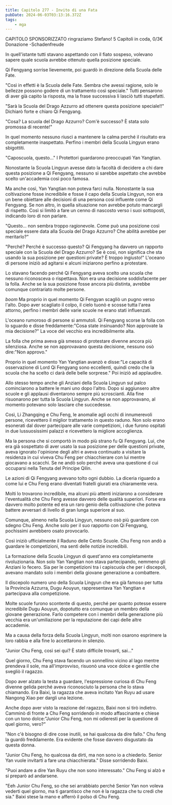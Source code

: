 ```yaml
---
title: Capitolo 277 - Invito di una Fata
pubDate: 2024-06-03T03:13:16.372Z
tags:
    - mga
---
```

                
CAPITOLO SPONSORIZZATO ringraziamo Stefano!
5 Capitoli in coda, 0/3€ Donazione
-Schadenfreude


In quell'istante tutti stavano aspettando con il fiato sospeso, volevano sapere quale scuola avrebbe ottenuto quella posizione speciale.


Qi Fengyang sorrise lievemente, poi guardò in direzione della Scuola delle Fate.


"Così in effetti è la Scuola delle Fate. Sembra che avessi ragione, solo le bellezze possono godere di un trattamento così speciale." Tutti pensarono di aver già capito la risposta, ma la frase successiva li lasciò tutti stupefatti.


"Sarà la Scuola del Drago Azzurro ad ottenere questa posizione speciale!!" Dichiarò forte e chiaro Qi Fengyang.


"Cosa? La scuola del Drago Azzurro? Com'è successo? È stata solo promossa di recente!"


In quel momento nessuno riuscì a mantenere la calma perché il risultato era completamente inaspettato. Perfino i membri della Scuola Lingyun erano sbigottiti.


"Caposcuola, questo..." I Protettori guardarono preoccupati Yan Yangtian.


Nonostante la Scuola Lingyun avesse dato la facoltà di decidere a chi dare questa posizione a Qi Fengyang, nessuno si sarebbe aspettato che avrebbe scelto un'accademia così poco famosa.


Ma anche così, Yan Yangtian non poteva farci nulla. Nonostante la sua coltivazione fosse incredibile e fosse il capo della Scuola Lingyun, non era un bene obiettare alle decisioni di una persona così influente come Qi Fengyang. Se non altro, in quella situazione non avrebbe potuto mancargli di rispetto. Così si limitò a fare un cenno di nascosto verso i suoi sottoposti, indicando loro di non parlare.


"Questo... non sembra troppo ragionevole. Come può una posizione così speciale essere data alla Scuola del Drago Azzurro? Che abilità avrebbe per meritarlo?"


"Perché? Perché è successo questo? Qi Fengyang ha davvero un rapporto speciale con la Scuola del Drago Azzurro? Se è così, non significa che sta usando la sua posizione per questioni private? È troppo ingiusto!" L'oceano di persone iniziò ad agitarsi e alcuni iniziarono perfino a protestare.


Lo stavano facendo perché Qi Fengyang aveva scelto una scuola che nessuno riconosceva o rispettava. Non era una decisione soddisfacente per la folla. Anche se la sua posizione fosse ancora più distinta, avrebbe comunque contrariato molte persone.


*boom* Ma proprio in quel momento Qi Fengyan scagliò un pugno verso l'alto. Dopo aver scagliato il colpo, il cielo tuonò e scosse tutta l'area attorno, perfino i membri delle varie scuole ne erano stati influenzati.


L'oceano rumoroso di persone si ammutolì. Qi Fengyang scorse la folla con lo sguardo e disse freddamente:"Cosa state insinuando? Non approvate la mia decisione?" La voce del vecchio era incredibilmente alta.


La folla che prima aveva già smesso di protestare divenne ancora più silenziosa. Anche se non approvavano questa decisione, nessuno osò dire:"Non approvo."


Proprio in quel momento Yan Yangtian avanzò e disse:"Le capacità di osservazione di Lord Qi Fengyang sono eccellenti, quindi credo che la scuola che ha scelto ci darà delle belle sorprese." Poi iniziò ad applaudire.


Allo stesso tempo anche gli Anziani della Scuola Lingyun sul palco cominciarono a battere le mani uno dopo l'altro. Dopo si aggiunsero altre scuole e gli applausi diventarono sempre più scroscianti. Alla fine risuonarono per tutta la Scuola Lingyun.
Anche se non approvavano, al momento potevano solo lasciare che succedesse.


Così, Li Zhangqing e Chu Feng, le anomalie agli occhi di innumerevoli persone, ricevettero il miglior trattamento in questo raduno. Non solo erano esonerati dal dover partecipare alle varie competizioni, i due furono ospitati in due lussuosissimi palazzi e ricevettero la migliore accoglienza.


Ma la persona che si comportò in modo più strano fu Qi Fengyang. Lui, che era già sospettato di aver usato la sua posizione per delle questioni private, aveva ignorato l'opinione degli altri e aveva continuato a visitare la residenza in cui viveva Chu Feng per chiacchierare con lui mentre giocavano a scacchi. Se ne andò solo perché aveva una questione d cui occuparsi nella Tenuta del Principe Qilin.


Le azioni di Qi Fengyang avevano tolto ogni dubbio. La diceria riguardo a come lui e Chu Feng erano diventati fratelli giurati era chiaramente vera.


Molti lo trovarono incredibile, ma alcuni più attenti iniziarono a considerare l'eventualità che Chu Feng avesse davvero delle qualità superiori. Forse era davvero molto potente ed era un raro genio della coltivazione che poteva battere avversari di livello di gran lunga superiore al suo.


Comunque, almeno nella Scuola Lingyun, nessuno osò più guardare con sdegno Chu Feng. Anche solo per il suo rapporto con Qi Fengyang, pochissimi avrebbero osato provocarlo.


Così iniziò ufficialmente il Raduno delle Cento Scuole. Chu Feng non andò a guardare le competizioni, ma sentì delle notizie incredibili.


La formazione della Scuola Lingyun di quest'anno era completamente rivoluzionaria. Non solo Yan Yangtian non stava partecipando, nemmeno gli Anziani lo fecero. Sia per le competizioni tra i capiscuola che per i discepoli, avevano mandato solo i membri della giovane generazione a combattere.


Il discepolo numero uno della Scuola Lingyun che era già famoso per tutta la Provincia Azzurra, Dugu Aouyun, rappresentava Yan Yangtian e partecipava alla competizione.


Molte scuole furono scontente di questo, perché per quanto potesse essere incredibile Dugu Aouyun, dopotutto era comunque un membro della giovane generazione. Farlo competere con i membri della generazione più vecchia era un'umiliazione per la reputazione dei capi delle altre accademie.


Ma a causa della forza della Scuola Lingyun, molti non osarono esprimere la loro rabbia e alla fine lo accettarono in silenzio.


"Junior Chu Feng, così sei qui? È stato difficile trovarti, sai..."


Quel giorno, Chu Feng stava facendo un sonnellino vicino al lago mentre prendeva il sole, ma all'improvviso, risuonò una voce dolce e gentile che svegliò il ragazzo.


Dopo aver alzato la testa a guardare, l'espressione curiosa di Chu Feng divenne gelida perché aveva riconosciuto la persona che lo stava chiamando. Era Baixi, la ragazza che aveva incitato Yan Ruyu ad usare Nangong Xiao per dargli una lezione.


Anche dopo aver visto la reazione del ragazzo, Baixi non si tirò indietro. Camminò di fronte a Chu Feng sorridendo in modo affascinante e chiese con un tono dolce:"Junior Chu Feng, non mi odieresti per la questione di quel giorno, vero?"


"Non c'è bisogno di dire cose inutili, se hai qualcosa da dire fallo." Chu feng la guardò freddamente. Era evidente che fosse davvero disgustato da questa donna.


"Junior Chu Feng, ho qualcosa da dirti, ma non sono io a chiederlo. Senior Yan vuole invitarti a fare una chiacchierata." Disse sorridendo Baixi.


"Puoi andare a dire Yan Ruyu che non sono interessato." Chu Feng si alzò e si preparò ad andarsene.


"Eeh Junior Chu Feng, so che sei arrabbiato perché Senior Yan non voleva vederti quel giorno, ma ti garantisco che non è la ragazza che tu credi che sia." Baixi stese la mano e afferrò il polso di Chu Feng.





